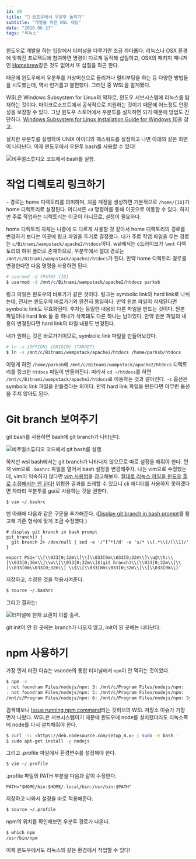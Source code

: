 ```yaml
---
id: 19
title: "🐧 윈도우에서 우분투 돌리기"
subtitle: "개발을 위한 WSL 세팅"
date: "2018.06.27"
tags: "리눅스"
---
```


윈도우로 개발을 하는 입장에서 터미널을 다루기란 조금 까다롭다. 리눅스나 OSX 환경에 맞춰진 프로젝트에 참여하면 명령이 다르게 동작해 삽질하고, OSX의 패키지 매니저인 [Homebrew](https://brew.sh/)같은 것도 없어서 또 삽질을 하곤 한다.

때문에 윈도우에서 우분투를 가상머신으로 돌리거나 멀티부팅을 하는 등 다양한 방법들을 시도했는데, 역시 번거롭고 불편했다. 그러던 중 WSL을 알게됐다.

WSL은 Windows Subsystem for Linux의 약자로, 윈도우 서브시스템에 리눅스를 탑재하는 것이다. 마이크로소프트에서 공식적으로 지원하는 것이기 때문에 어느정도 안정성을 보장할 수 있다. 그냥 윈도우 스토어에서 우분투를 설치하면 되기 때문에 방법도 간단하다. [Windows Subsystem for Linux Installation Guide for Windows 10](https://docs.microsoft.com/en-us/windows/wsl/install-win10)을 참고.

설치한 우분투를 실행하여 UNIX 아이디와 패스워드를 설정하고 나면 아래와 같은 화면이 나타난다. 이제 윈도우에서 우분투 bash를 사용할 수 있다!

![비주얼스튜디오 코드에서 bash를 실행.](https://t1.daumcdn.net/cfile/tistory/99E2073D5B32F34C15)

# 작업 디렉토리 링크하기

`~` 경로는 home 디렉토리를 의미하며, 처음 계정을 생성하면 기본적으로 `/home/{ID}`가 home 디렉토리로 설정된다. 어디서든 `cd` 명령어를 통해 이곳으로 이동할 수 있다. 하지만 주로 작업하는 디렉토리는 이곳이 아니므로, 설정이 필요하다.

home 디렉토리 자체는 나중에 또 다르게 사용할 것 같아서 home 디렉토리의 경로를 변경하기 보다는 이곳에 링크 파일을 두기로 결정했다. 내가 주로 작업 파일을 두는 경로는 `c/Bitnami/wampstack/apache2/htdocs`이다. wsl에서는 c드라이브가 `\mnt` 디렉토리의 하위 폴더로 존재하므로, 우분투에서 절대 경로는 `/mnt/c/Bitnami/wampstack/apache2/htdocs`가 된다. 만약 home 디렉토리 경로를 변경한다면 다음 명령을 사용하면 된다.

```bash
# usermod -d {PATH} {ID}
$ usermod -d /mnt/c/Bitnami/wampstack/apache2/htdocs parksb
```

링크 파일은 윈도우의 바로가기 같은 것이다. 링크는 symbolic link와 hard link로 나뉘는데, 전자는 윈도우의 바로가기와 완전히 동일하다. 만약 원본 파일이 삭제된다면 symbolic link도 무효화된다. 후자는 동일한 내용의 다른 파일을 만드는 것이다. 원본 파일이나 hard link 둘 중 하나가 삭제돼도 다른 하나는 남아있다. 만약 원본 파일의 내용이 변경된다면 hard link의 파일 내용도 변경된다.

내가 원하는 것은 바로가기이므로, symbolic link 파일을 만들어보겠다.

```bash
# ln -s {OPTION} {ORIGIN} {TARGET}
$ ln -s /mnt/c/Bitnami/wampstack/apache2/htdocs /home/parksb/htdocs
```

이렇게 하면 `/home/parksb`에 `/mnt/c/Bitnami/wampstack/apache2/htdocs` 디렉토리를 링크한 `htdocs` 파일이 만들어진다. 따라서 `cd ~/htdocs`를 하면 `/mnt/c/Bitnami/wampstack/apache2/htdocs`로 이동하는 것과 같아진다. `-s` 옵션은 symbolic link 파일을 만들겠다는 의미다. 만약 hard link 파일을 만든다면 아무런 옵션을 주지 않아도 된다.

# Git branch 보여주기

git bash를 사용하면 bash에 git branch가 나타난다.

![비주얼스튜디오 코드에서 git bash를 실행.](https://t1.daumcdn.net/cfile/tistory/99AA0C4D5B32F3192E)

하지만 wsl bash에서는 git branch가 나타나지 않으므로 따로 설정을 해줘야 한다. 먼저 vim으로 `.bashrc` 파일을 열어서 bash 설정을 변경해주자. 나는 vim으로 수정했는데, vim이 익숙하지 않다면 [vim 사용법](http://www.morenice.kr/25)을 참고해보자. [절대로 리눅스 파일을 윈도우 툴로 수정해서는 안 된다!](https://blogs.msdn.microsoft.com/commandline/2016/11/17/do-not-change-linux-files-using-windows-apps-and-tools/) 위험한 결과를 초래할 수 있으니 cli 에디터를 사용하지 못하겠다면 차라리 우분투를 gui로 사용하는 것을 권한다.

```bash
$ vim ~/.bashrc
```

맨 아래에 다음과 같은 구문을 추가해준다. ([Display git branch in bash prompt](https://gist.github.com/justintv/168835)를 참고해 기존 형식에 맞게 조금 수정했다.)

```shell
# display git branch in bash prompt
git_branch() {
  git branch 2> /dev/null | sed -e '/^[^*]/d' -e 's/* \\(.*\\)/(\\1)/'
}

export PS1='\\[\\033[0;32m\\]\\[\\033[0m\\033[0;32m\\]\\u@\\h:\\[\\033[0;36m\\]\\w\\[\\033[0;32m\\]$(git_branch)\\[\\033[0;32m\\]\\[\\033[0m\\033[0;32m\\] \\$\\[\\033[0m\\033[0;32m\\]\\[\\033[0m\\]'
```

저장하고, 수정한 것을 적용시켜준다.

```bash
$ source ~/.bashrc
```

그리고 결과는:

![터미널에 현재 브랜치 이름 출력.](https://t1.daumcdn.net/cfile/tistory/99B55A3F5B32F9BB04)

git init이 안 된 곳에는 branch가 나오지 않고, init이 된 곳에는 나타난다.

# npm 사용하기

가장 먼저 터진 이슈는 vscode의 통합 터미널에서 `npm`이 안 먹히는 것이었다.

```bash
$ npm -v
: not foundram Files/nodejs/npm: 3: /mnt/c/Program Files/nodejs/npm:
: not foundram Files/nodejs/npm: 5: /mnt/c/Program Files/nodejs/npm:
/mnt/c/Program Files/nodejs/npm: 6: /mnt/c/Program Files/nodejs/npm: Syntax error: word unexpected (expecting "in")
```

검색해보니 [Issue running npm command](https://github.com/Microsoft/WSL/issues/1512)라는 깃허브의 WSL 저장소 이슈가 가장 먼저 나왔다. WSL은 서브시스템이기 때문에 윈도우에 node를 설치했더라도 리눅스쪽에 node를 다시 설치해줘야 한다.

```bash
$ curl -sL <https://deb.nodesource.com/setup_8.x> | sudo -E bash -
$ sudo apt-get install -y nodejs
```

그리고 .profile 파일에서 환경변수를 설정해야 한다.

```bash
$ vim ~/.profile
```

.profile 파일의 PATH 부분을 다음과 같이 수정한다.

```shell
PATH="$HOME/bin:$HOME/.local/bin:/usr/bin:$PATH"
```

저장하고 나와서 설정을 바로 적용해준다.

```bash
$ source ~/.profile
```

npm의 위치를 확인해보면 우분투 경로가 나온다.

```bash
$ which npm
/usr/bin/npm
```

이제 윈도우에서도 리눅스와 같은 환경에서 작업할 수 있다!